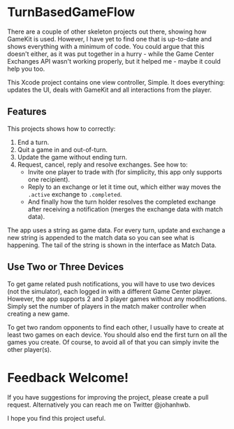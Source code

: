 # TurnBasedGameFlow
There are a couple of other skeleton projects out there, showing how GameKit is used. However, I have yet to find one that is up-to-date and shows everything with a minimum of code. You could argue that this doesn't either, as it was put together in a hurry - while the Game Center Exchanges API wasn't working properly, but it helped me - maybe it could help you too.

This Xcode project contains one view controller, Simple. It does everything: updates the UI, deals with GameKit and all interactions from the player.

## Features
This projects shows how to correctly:

1. End a turn.
1. Quit a game in and out-of-turn.
1. Update the game without ending turn.
1. Request, cancel, reply and resolve exchanges. See how to:
	* Invite one player to trade with (for simplicity, this app only supports one recipient).
	* Reply to an exchange or let it time out, which either way moves the `.active` exchange to `.completed`.
	* And finally how the turn holder resolves the completed exchange after receiving a notification (merges the exchange data with match data).

The app uses a string as game data. For every turn, update and exchange a new string is appended to the match data so you can see what is happening. The tail of the string is shown in the interface as Match Data.

## Use Two or Three Devices

To get game related push notifications, you will have to use two devices (not the simulator), each logged in with a different Game Center player. However, the app supports 2 and 3 player games without any modifications. Simply set the number of players in the match maker controller when creating a new game.

To get two random opponents to find each other, I usually have to create at least two games on each device. You should also end the first turn on all the games you create. Of course, to avoid all of that you can simply invite the other player(s).

# Feedback Welcome!

If you have suggestions for improving the project, please create a pull request. Alternatively you can reach me on Twitter @johanhwb.

I hope you find this project useful.
